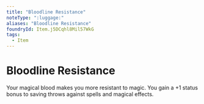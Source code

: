 ```yaml
---
title: "Bloodline Resistance"
noteType: ":luggage:"
aliases: "Bloodline Resistance"
foundryId: Item.j5DCqhl8Mil57WkG
tags:
  - Item
---
```


# Bloodline Resistance

Your magical blood makes you more resistant to magic. You gain a +1 status bonus to saving throws against spells and magical effects.
